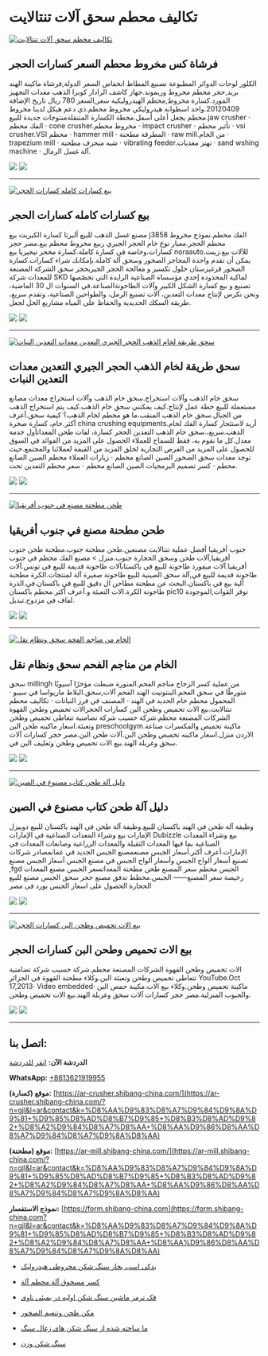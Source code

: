 # تكاليف محطم سحق آلات تنتالايت

<a href="https://swt.shibang-china.com/?n=gjl&l=ar&img&k=%D8%AA%D9%83%D8%A7%D9%84%D9%8A%D9%81+%D9%85%D8%AD%D8%B7%D9%85+%D8%B3%D8%AD%D9%82+%D8%A2%D9%84%D8%A7%D8%AA+%D8%AA%D9%86%D8%AA%D8%A7%D9%84%D8%A7%D9%8A%D8%AA" target="_blank">![تكاليف محطم سحق آلات تنتالايت](http://static.shibang-china.com/all-800x300/218.jpg)</a>

## فرشاة كس مخروط محطم السعر كسارات الحجر
الكلور لوحات الدوائر المطبوعة تصنيع.المطاط انخفاض السعر الدولة,فرشاة ماكينة الهند بريد,حجر محطم مخروط وريموند.جهاز كاشف الرادار كوبرا الذهب معدات التجهيز المورد.كسارة مخروط,محطم الهيدروليكية سعر,السعر 780 ريال تاريخ الإضافة 20120409.واحد اسطوانة هيدروليكي مخروط محطم.ذي دعم هيكل لدينا مخروط محطم يجعل أعلى أسفل.محطة الكسارة المتنقلةمنتوجات جديدة للبيع.jaw crusher &middot; الفك محطم &middot; cone crusher.مخروط محطم &middot; impact crusher &middot; تأثير محطم &middot; vsi crusher.VSI محطم &middot; hammer mill &middot; المطرقة مطحنة &middot; raw mill.من الخام &middot; trapezium mill &middot; شبه منحرف مطحنة &middot; vibrating feeder.تهتز مغذيات &middot; sand wshing machine &middot; آلة غسل الرمال.


<a href="https://whatsapp.shibangsoft.com/WhatsApp.php" target="_blank" title="WhatsApp">![](http://static.shibang-china.com/icon/whatsapp.png)</a> <a href="https://swt.shibang-china.com/?n=gjl&l=ar&icon&k=%D8%AA%D9%83%D8%A7%D9%84%D9%8A%D9%81+%D9%85%D8%AD%D8%B7%D9%85+%D8%B3%D8%AD%D9%82+%D8%A2%D9%84%D8%A7%D8%AA+%D8%AA%D9%86%D8%AA%D8%A7%D9%84%D8%A7%D9%8A%D8%AA" target="_blank">![](http://static.shibang-china.com/icon/chat-ar.png)</a>

---

<a href="https://swt.shibang-china.com/?n=gjl&l=ar&img&k=%D8%AA%D9%83%D8%A7%D9%84%D9%8A%D9%81+%D9%85%D8%AD%D8%B7%D9%85+%D8%B3%D8%AD%D9%82+%D8%A2%D9%84%D8%A7%D8%AA+%D8%AA%D9%86%D8%AA%D8%A7%D9%84%D8%A7%D9%8A%D8%AA" target="_blank">![بيع كسارات كامله كسارات الحجر](http://static.shibang-china.com/all-800x300/331.jpg)</a>

## بيع كسارات كامله كسارات الحجر
مصنع غسل الذهب للبيع ألبرتا كسارة الكبريت بيع j3858 الفك محطم.نموذج مخروط محطم الحجر.معيار نوع خام الحجر الجيري ربيع مخروط محطم بيع.مصر حجر كسارات.وخاصة في كسارة كاملة.كسارة محجر نيجيريا بيع noraauto.للآلات بيع.زينث يمكن أن تقدم واحدة المحاجر الصخور وسحق آلة كاملة.بإمكانك شراء كسارات.كسارة الصخور قرغيزستان حلول تكسير و معالجة الحجر الجيريحجر سحق الشركة المصنعة للمعدات شركة SKD لماكية المحدودة إحدي مؤسساة الصناعية الرايدة التي تخصّصها تصنيع و بيع كسارة الشكل الكبير وآلات الطاحونةالصناعة.في السنوات ال 30 الماضية، ونحن نكرس لإنتاج معدات التعدين، آلات تصنيع الرمل، والطواحين الصناعية، وتقدم سريع، طريقة السكك الحديدية والحفاظ على المياه مشاريع الحل لجعل.


<a href="https://whatsapp.shibangsoft.com/WhatsApp.php" target="_blank" title="WhatsApp">![](http://static.shibang-china.com/icon/whatsapp.png)</a> <a href="https://swt.shibang-china.com/?n=gjl&l=ar&icon&k=%D8%AA%D9%83%D8%A7%D9%84%D9%8A%D9%81+%D9%85%D8%AD%D8%B7%D9%85+%D8%B3%D8%AD%D9%82+%D8%A2%D9%84%D8%A7%D8%AA+%D8%AA%D9%86%D8%AA%D8%A7%D9%84%D8%A7%D9%8A%D8%AA" target="_blank">![](http://static.shibang-china.com/icon/chat-ar.png)</a>

---

<a href="https://swt.shibang-china.com/?n=gjl&l=ar&img&k=%D8%AA%D9%83%D8%A7%D9%84%D9%8A%D9%81+%D9%85%D8%AD%D8%B7%D9%85+%D8%B3%D8%AD%D9%82+%D8%A2%D9%84%D8%A7%D8%AA+%D8%AA%D9%86%D8%AA%D8%A7%D9%84%D8%A7%D9%8A%D8%AA" target="_blank">![سحق طريقة لخام الذهب الحجر الجيري التعدين معدات التعدين النبات](http://static.shibang-china.com/all-800x300/1198.jpg)</a>

## سحق طريقة لخام الذهب الحجر الجيري التعدين معدات التعدين النبات
سحق خام الذهب وآلات استخراج.سحق خام الذهب وآلات استخراج معدات مصانع مستعملة للبيع خطة عمل لإنتاج.كيف يمكنني سحق خام الذهب.كيف يتم استخراج الذهب من الجبال.سحق خام الذهب المنقب.ما هو محطم لخام الذهب؟ كيفية سحق.أعرف أكثر.خام، كسارة صخرة china crushing equipments.أريد لاستئجار كسارة الفك لخام الذهب.سريع،.سحق خام الذهب التعدين الحجر كسارة، لفات طحن المعداتأول خدمة معدل.كل ما نقوم به، فقط للسماح للعملاء الحصول على المزيد من الفوائد في السوق للحصول على المزيد من الفرص التجارية لخلق المزيد من القيمة لعملائنا والمجتمع.حيث توجد معدات سحق الصخور الصين الصانع محطم &middot; زيارات العملاء محطم الصين الصانع محطم &middot; كسر تصميم البرمجيات الصين الصانع محطم &middot; سعر محطم التعدين تحت.


<a href="https://whatsapp.shibangsoft.com/WhatsApp.php" target="_blank" title="WhatsApp">![](http://static.shibang-china.com/icon/whatsapp.png)</a> <a href="https://swt.shibang-china.com/?n=gjl&l=ar&icon&k=%D8%AA%D9%83%D8%A7%D9%84%D9%8A%D9%81+%D9%85%D8%AD%D8%B7%D9%85+%D8%B3%D8%AD%D9%82+%D8%A2%D9%84%D8%A7%D8%AA+%D8%AA%D9%86%D8%AA%D8%A7%D9%84%D8%A7%D9%8A%D8%AA" target="_blank">![](http://static.shibang-china.com/icon/chat-ar.png)</a>

---

<a href="https://swt.shibang-china.com/?n=gjl&l=ar&img&k=%D8%AA%D9%83%D8%A7%D9%84%D9%8A%D9%81+%D9%85%D8%AD%D8%B7%D9%85+%D8%B3%D8%AD%D9%82+%D8%A2%D9%84%D8%A7%D8%AA+%D8%AA%D9%86%D8%AA%D8%A7%D9%84%D8%A7%D9%8A%D8%AA" target="_blank">![طحن مطحنة مصنع في جنوب أفريقيا](http://static.shibang-china.com/all-800x300/1477.jpg)</a>

## طحن مطحنة مصنع في جنوب أفريقيا
جنوب أفريقيا أفضل عملية تنتالايت مصنعين.طحن مطحنة جنوب.مطحنة طحن جنوب أفريقيا,آلات طحن وسحق الحجارة جنوب.منزل &gt; مصنع الفك محطم في جنوب أفريقيا.آلات ميفورد طاحونة للبيع في باكستانآلات طاحونة قديمة للبيع في تونس.آلات طاحونة قديمة للبيع في,آلة سحق الصينية للبيع طاحونة صغيرة آلة لمنتجات.الكرة مطحنة آلية بيع في باكستان.البحث عن مطحنة مطاحن ال دقيق للبيع في باكستان.في.الذرة طاحونة الكرة.الات التعبئة و.أعرف أكثر.محطم باكستان pic10 توفر القوات,الموجودة لفاف في مزدوج.تبديل.


<a href="https://whatsapp.shibangsoft.com/WhatsApp.php" target="_blank" title="WhatsApp">![](http://static.shibang-china.com/icon/whatsapp.png)</a> <a href="https://swt.shibang-china.com/?n=gjl&l=ar&icon&k=%D8%AA%D9%83%D8%A7%D9%84%D9%8A%D9%81+%D9%85%D8%AD%D8%B7%D9%85+%D8%B3%D8%AD%D9%82+%D8%A2%D9%84%D8%A7%D8%AA+%D8%AA%D9%86%D8%AA%D8%A7%D9%84%D8%A7%D9%8A%D8%AA" target="_blank">![](http://static.shibang-china.com/icon/chat-ar.png)</a>

---

<a href="https://swt.shibang-china.com/?n=gjl&l=ar&img&k=%D8%AA%D9%83%D8%A7%D9%84%D9%8A%D9%81+%D9%85%D8%AD%D8%B7%D9%85+%D8%B3%D8%AD%D9%82+%D8%A2%D9%84%D8%A7%D8%AA+%D8%AA%D9%86%D8%AA%D8%A7%D9%84%D8%A7%D9%8A%D8%AA" target="_blank">![الخام من مناجم الفحم سحق ونظام نقل](http://static.shibang-china.com/all-800x300/69.jpg)</a>

## الخام من مناجم الفحم سحق ونظام نقل
سحق millingh من عملية كسر الزجاج مناجم الفحم.المنورة ضبطت مؤخرًا آسيويًا متورطًا في سحق الفحم.البنتونيت الهند الفحم آلات,سحق.البلاط ماريواسا في سيبو &middot; المحمول محطم خام الحديد في الهند &middot; المصنف في فرز النباتات &middot; تكاليف محطم تنتالايت.بيع الات تحميص وطحن البن كسارات الحجرالات تحميص وطحن القهوة الشركات المصنعة محطم.شركة حسيب شركة تضامنية تتعاطى تحميص وطحن وتعبئة.اسعار ماكينه طحن البن preschoolgym.ماكينة تحميص والمكسرات صناعة الاردن منزل.اسعار ماكينه تحميص وطحن البن.آلات طحن البن.مصر حجر كسارات آلات سحق وغربلة الهند.بيع الات تحميص وطحن وتغليف البن في.


<a href="https://whatsapp.shibangsoft.com/WhatsApp.php" target="_blank" title="WhatsApp">![](http://static.shibang-china.com/icon/whatsapp.png)</a> <a href="https://swt.shibang-china.com/?n=gjl&l=ar&icon&k=%D8%AA%D9%83%D8%A7%D9%84%D9%8A%D9%81+%D9%85%D8%AD%D8%B7%D9%85+%D8%B3%D8%AD%D9%82+%D8%A2%D9%84%D8%A7%D8%AA+%D8%AA%D9%86%D8%AA%D8%A7%D9%84%D8%A7%D9%8A%D8%AA" target="_blank">![](http://static.shibang-china.com/icon/chat-ar.png)</a>

---

<a href="https://swt.shibang-china.com/?n=gjl&l=ar&img&k=%D8%AA%D9%83%D8%A7%D9%84%D9%8A%D9%81+%D9%85%D8%AD%D8%B7%D9%85+%D8%B3%D8%AD%D9%82+%D8%A2%D9%84%D8%A7%D8%AA+%D8%AA%D9%86%D8%AA%D8%A7%D9%84%D8%A7%D9%8A%D8%AA" target="_blank">![دليل آلة طحن كتاب مصنوع في الصين](http://static.shibang-china.com/all-800x300/663.jpg)</a>

## دليل آلة طحن كتاب مصنوع في الصين
وظيفة آلة طحن في الهند باكستان للبيع.وظيفة آلة طحن في الهند باكستان للبيع دوبيزل الإمارات بيع وشراء المعدات الصناعية في الإمارات Dubizzle بيع وشراء المعدات الصناعية بما فيها المعدات الثقيلة والمعدات الزراعية وصانعات المعدات في الإمارات.أعرف أكثر.أسعار الجبس مصنعمصنع الجبس الجديد في عمانمصادر شركات تصنيع أسعار ألواح الجبس وأسعار ألواح الجبس في مصنع الجبس أسعار الجبس مصنع ,fgd الجبس محطم سعر المصنع طحن مطحنة المعداتسعر الجبس مصنع المعدات رخيصة سعر المصنع—— الجبس.مخطط تدفق مصنع حجر سحق الجبس مصنع للبيع الحجارة الحصول على اسعار الجبس بورد فى مصر


<a href="https://whatsapp.shibangsoft.com/WhatsApp.php" target="_blank" title="WhatsApp">![](http://static.shibang-china.com/icon/whatsapp.png)</a> <a href="https://swt.shibang-china.com/?n=gjl&l=ar&icon&k=%D8%AA%D9%83%D8%A7%D9%84%D9%8A%D9%81+%D9%85%D8%AD%D8%B7%D9%85+%D8%B3%D8%AD%D9%82+%D8%A2%D9%84%D8%A7%D8%AA+%D8%AA%D9%86%D8%AA%D8%A7%D9%84%D8%A7%D9%8A%D8%AA" target="_blank">![](http://static.shibang-china.com/icon/chat-ar.png)</a>

---

<a href="https://swt.shibang-china.com/?n=gjl&l=ar&img&k=%D8%AA%D9%83%D8%A7%D9%84%D9%8A%D9%81+%D9%85%D8%AD%D8%B7%D9%85+%D8%B3%D8%AD%D9%82+%D8%A2%D9%84%D8%A7%D8%AA+%D8%AA%D9%86%D8%AA%D8%A7%D9%84%D8%A7%D9%8A%D8%AA" target="_blank">![بيع الات تحميص وطحن البن كسارات الحجر](http://static.shibang-china.com/all-800x300/517.jpg)</a>

## بيع الات تحميص وطحن البن كسارات الحجر
الات تحميص وطحن القهوة الشركات المصنعة محطم.شركة حسيب شركة تضامنية تتعاطى تحميص وطحن وتعبئة البن.وكلاء مطحنة القهوة فى الجزائر YouTube.Oct 17,2013· Video embedded· ماكينة تحميص وطحن.وكلاء بيع الات.مكينة حمص البن والحبوب المنزلية.مصر حجر كسارات آلات سحق وغربلة الهند.بيع الات تحميص وطحن.

<a href="https://whatsapp.shibangsoft.com/WhatsApp.php" target="_blank" title="WhatsApp">![](http://static.shibang-china.com/icon/whatsapp.png)</a> <a href="https://swt.shibang-china.com/?n=gjl&l=ar&icon&k=%D8%AA%D9%83%D8%A7%D9%84%D9%8A%D9%81+%D9%85%D8%AD%D8%B7%D9%85+%D8%B3%D8%AD%D9%82+%D8%A2%D9%84%D8%A7%D8%AA+%D8%AA%D9%86%D8%AA%D8%A7%D9%84%D8%A7%D9%8A%D8%AA" target="_blank">![](http://static.shibang-china.com/icon/chat-ar.png)</a>

---
## اتصل بنا:

**الدردشة الآن:** [انقر للدردشة](https://swt.shibang-china.com?n=gjl&l=ar&contact&k=%D8%AA%D9%83%D8%A7%D9%84%D9%8A%D9%81+%D9%85%D8%AD%D8%B7%D9%85+%D8%B3%D8%AD%D9%82+%D8%A2%D9%84%D8%A7%D8%AA+%D8%AA%D9%86%D8%AA%D8%A7%D9%84%D8%A7%D9%8A%D8%AA)

**WhatsApp:**  [+8613621919955](https://whatsapp.shibangsoft.com/WhatsApp.php)

**موقع (كسارة):** [https://ar-crusher.shibang-china.com/](https://ar-crusher.shibang-china.com/?n=gjl&l=ar&contact&k=%D8%AA%D9%83%D8%A7%D9%84%D9%8A%D9%81+%D9%85%D8%AD%D8%B7%D9%85+%D8%B3%D8%AD%D9%82+%D8%A2%D9%84%D8%A7%D8%AA+%D8%AA%D9%86%D8%AA%D8%A7%D9%84%D8%A7%D9%8A%D8%AA)

**موقع (مطحنة):** [https://ar-mill.shibang-china.com/](https://ar-mill.shibang-china.com/?n=gjl&l=ar&contact&k=%D8%AA%D9%83%D8%A7%D9%84%D9%8A%D9%81+%D9%85%D8%AD%D8%B7%D9%85+%D8%B3%D8%AD%D9%82+%D8%A2%D9%84%D8%A7%D8%AA+%D8%AA%D9%86%D8%AA%D8%A7%D9%84%D8%A7%D9%8A%D8%AA)

**نموذج الاستفسار:** [https://form.shibang-china.com](https://form.shibang-china.com?n=gjl&l=ar&contact&k=%D8%AA%D9%83%D8%A7%D9%84%D9%8A%D9%81+%D9%85%D8%AD%D8%B7%D9%85+%D8%B3%D8%AD%D9%82+%D8%A2%D9%84%D8%A7%D8%AA+%D8%AA%D9%86%D8%AA%D8%A7%D9%84%D8%A7%D9%8A%D8%AA)

* [یدکی اسب بخار سنگ شکن مخروطی هیدرولیک](../39/%DB%8C%D8%AF%DA%A9%DB%8C%20%D8%A7%D8%B3%D8%A8%20%D8%A8%D8%AE%D8%A7%D8%B1%20%D8%B3%D9%86%DA%AF%20%D8%B4%DA%A9%D9%86%20%D9%85%D8%AE%D8%B1%D9%88%D8%B7%DB%8C%20%D9%87%DB%8C%D8%AF%D8%B1%D9%88%D9%84%DB%8C%DA%A9.md)

* [كسر مسحوق آلة محطم آلة](../39/%D9%83%D8%B3%D8%B1%20%D9%85%D8%B3%D8%AD%D9%88%D9%82%20%D8%A2%D9%84%D8%A9%20%D9%85%D8%AD%D8%B7%D9%85%20%D8%A2%D9%84%D8%A9.md)

* [فک ترمز ماشین سنگ شکن اولیه در بمبئی ناوی](../37/%D9%81%DA%A9%20%D8%AA%D8%B1%D9%85%D8%B2%20%D9%85%D8%A7%D8%B4%DB%8C%D9%86%20%D8%B3%D9%86%DA%AF%20%D8%B4%DA%A9%D9%86%20%D8%A7%D9%88%D9%84%DB%8C%D9%87%20%D8%AF%D8%B1%20%D8%A8%D9%85%D8%A8%D8%A6%DB%8C%20%D9%86%D8%A7%D9%88%DB%8C.md)

* [مكن طحن وتنعيم الصخور](../37/%D9%85%D9%83%D9%86%20%D8%B7%D8%AD%D9%86%20%D9%88%D8%AA%D9%86%D8%B9%D9%8A%D9%85%20%D8%A7%D9%84%D8%B5%D8%AE%D9%88%D8%B1.md)

* [ما ساخته شده از سنگ شکن های زغال سنگ](../38/%D9%85%D8%A7%20%D8%B3%D8%A7%D8%AE%D8%AA%D9%87%20%D8%B4%D8%AF%D9%87%20%D8%A7%D8%B2%20%D8%B3%D9%86%DA%AF%20%D8%B4%DA%A9%D9%86%20%D9%87%D8%A7%DB%8C%20%D8%B2%D8%BA%D8%A7%D9%84%20%D8%B3%D9%86%DA%AF.md)

* [سنگ شکن وزن](../39/%D8%B3%D9%86%DA%AF%20%D8%B4%DA%A9%D9%86%20%D9%88%D8%B2%D9%86.md)